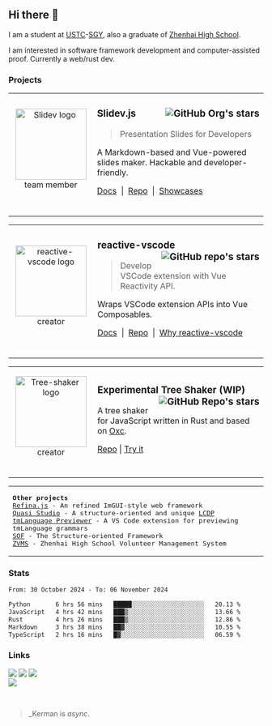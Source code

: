 ## Hi there 👋

I am a student at [USTC](https://en.ustc.edu.cn/)-[SGY](https://en.scgy.ustc.edu.cn/), also a graduate of [Zhenhai High School](http://www.zhzx.net.cn).

I am interested in software framework development and computer-assisted proof. Currently a web/rust dev.

### Projects

<!-- --------------------->

<table><tbody><tr>
<td align="middle" width="170px">

<a href="https://github.com/slidevjs/slidev"><img alt="Slidev logo" src="https://sli.dev/logo-title.png" width="140"></a><br/>
team member

<br/>

</td>
<td align="left" width="630px">

### Slidev.js <img align="right" src="https://img.shields.io/github/stars/slidevjs?style=flat-square&color=gold" alt="GitHub Org's stars" title="GitHub org's stars">

> Presentation Slides for Developers

A Markdown-based and Vue-powered slides maker. Hackable and developer-friendly.

[Docs](https://sli.dev/) &nbsp;|&nbsp; [Repo](https://github.com/slidevjs/slidev) &nbsp;|&nbsp; [Showcases](https://sli.dev/resources/showcases)

<br/>

</td>
</tr></tbody></table>

<!-- --------------------->

<table><tbody><tr>
<td align="middle" width="170px">

<a href="https://github.com/KermanX/reactive-vscode"><img alt="reactive-vscode logo" src="https://kermanx.github.io/reactive-vscode/logo.svg" width="140"></a><br/>
creator

<br/>

</td>
<td align="left" width="630px">

### reactive-vscode <img align="right" src="https://img.shields.io/github/stars/KermanX/reactive-vscode?style=flat-square&color=gold" alt="GitHub repo's stars" title="GitHub repo's stars">

> Develop VSCode extension with Vue Reactivity API.

Wraps VSCode extension APIs into Vue Composables.

[Docs](https://kermanx.github.io/reactive-vscode/) &nbsp;|&nbsp; [Repo](https://github.com/KermanX/reactive-vscode) &nbsp;|&nbsp; [Why reactive-vscode](https://kermanx.github.io/reactive-vscode/guide/why.html)

<br/>

</td>
</tr></tbody></table>

<!-- --------------------->

<table><tbody><tr>
<td align="middle" width="170px">

<a href="https://github.com/KermanX/tree-shaker"><img alt="Tree-shaker logo" src="https://kermanx.github.io/tree-shaker/favicon.ico" width="140"></a><br/>
creator

<br/>

</td>
<td align="left" width="630px">

### Experimental Tree Shaker (WIP) <img align="right" src="https://img.shields.io/github/stars/KermanX/tree-shaker?style=flat-square&color=gold" alt="GitHub Repo's stars" title="GitHub repo's stars">

A tree shaker for JavaScript written in Rust and based on [Oxc](https://oxc.rs/).

[Repo](https://github.com/KermanX/tree-shaker) | [Try it](https://kermanx.github.io/tree-shaker/)

<br/>

</td>
</tr></tbody></table>

<table><tbody><tr><td width="800px">

<samp>

**Other projects** \
[Refina.js](https://github.com/refinajs/refina) - An refined ImGUI-style web framework \
[Quasi Studio](https://github.com/Quasi-Studio/quasi) - A structure-oriented and unique [LCDP](https://en.wikipedia.org/wiki/Low-code_development_platform) \
[tmLanguage Previewer](https://github.com/KermanX/tmLanguage-Previewer) - A VS Code extension for previewing tmLanguage grammars \
[SOF](https://github.com/Structure-Oriented-Framework/SOF) - The Structure-oriented Framework \
[ZVMS](https://github.com/zvms/zvms) - Zhenhai High School Volunteer Management System

</samp>

</td></tr></tbody></table>

### Stats

<!--START_SECTION:waka-->

```txt
From: 30 October 2024 - To: 06 November 2024

Python       6 hrs 56 mins   █████░░░░░░░░░░░░░░░░░░░░   20.13 %
JavaScript   4 hrs 42 mins   ███▒░░░░░░░░░░░░░░░░░░░░░   13.66 %
Rust         4 hrs 26 mins   ███▒░░░░░░░░░░░░░░░░░░░░░   12.86 %
Markdown     3 hrs 38 mins   ██▓░░░░░░░░░░░░░░░░░░░░░░   10.55 %
TypeScript   2 hrs 16 mins   █▓░░░░░░░░░░░░░░░░░░░░░░░   06.59 %
```

<!--END_SECTION:waka-->

### Links
  
  <a href="mailto:kermanx@qq.com"><img src="https://img.shields.io/badge/-KermanX@qq.com-168de2?style=flat-square&logo=mail.ru&logoColor=white"/></a>
  <a href="https://discord.com/users/1129773314664054804"><img src="https://img.shields.io/badge/-kermanx-5662f6?style=flat-square&logo=discord&logoColor=white"/></a>
  <a href="https://x.com/@_kermanx_"><img src="https://img.shields.io/badge/-_kermanx_-333333?style=flat-square&logo=x&logoColor=white"/></a>
  <br/>
  <a href="https://afdian.com/a/kermanx"><img src="https://img.shields.io/badge/SPONSOR%20ME-white?style=flat-square&label=%E2%9D%A4%EF%B8%8F&labelColor=CCC&color=EEE" /></a>

<br/>

> _Kerman is *async*.
